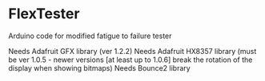 # FlexTester
Arduino code for modified fatigue to failure tester

Needs Adafruit GFX library (ver 1.2.2)
Needs Adafruit HX8357 library (must be ver 1.0.5 - newer versions [at least up to 1.0.6] break the rotation of the display when showing bitmaps)
Needs Bounce2 library